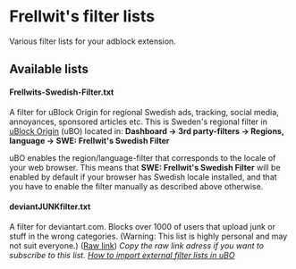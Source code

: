 # Frellwit's filter lists
Various filter lists for your adblock extension. 

## Available lists

#### Frellwits-Swedish-Filter.txt

A filter for uBlock Origin for regional Swedish ads, tracking, social media, annoyances, sponsored articles etc. This is Sweden's regional filter in [uBlock Origin](https://github.com/gorhill/uBlock) (uBO) located in: **Dashboard -> 3rd party-filters -> Regions, language -> SWE: Frellwit's Swedish Filter**

uBO enables the region/language-filter that corresponds to the locale of your web browser. This means that **SWE: Frellwit's Swedish Filter** will be enabled by default if your browser has Swedish locale installed, and that you have to enable the filter manually as described above otherwise.

#### deviantJUNKfilter.txt

A filter for deviantart.com. Blocks over 1000 of users that upload junk or stuff in the wrong categories. (Warning: This list is highly personal and may not suit everyone.) ([Raw link](https://raw.githubusercontent.com/lassekongo83/Frellwits-filter-lists/master/deviantJUNKfilter.txt)) *Copy the raw link adress if you want to subscribe to this list. [How to import external filter lists in uBO](https://github.com/gorhill/uBlock/wiki/Filter-lists-from-around-the-web)*
